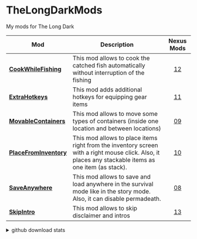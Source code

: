 # TheLongDarkMods
My mods for The Long Dark

Mod | Description | Nexus Mods
-|-|:-:
| [**CookWhileFishing**](https://github.com/zorgesho/TheLongDarkMods/tree/master/CookWhileFishing#readme) | This mod allows to cook the catched fish automatically without interruption of the fishing | [12](https://www.nexusmods.com/thelongdark/mods/12)|
| [**ExtraHotkeys**](https://github.com/zorgesho/TheLongDarkMods/tree/master/ExtraHotkeys#readme) | This mod adds additional hotkeys for equipping gear items | [11](https://www.nexusmods.com/thelongdark/mods/11)|
| [**MovableContainers**](https://github.com/zorgesho/TheLongDarkMods/tree/master/MovableContainers#readme) | This mod allows to move some types of containers (inside one location and between locations) | [09](https://www.nexusmods.com/thelongdark/mods/9)|
| [**PlaceFromInventory**](https://github.com/zorgesho/TheLongDarkMods/tree/master/PlaceFromInventory#readme) | This mod allows to place items right from the inventory screen with a right mouse click. Also, it places any stackable items as one item (as stack). | [10](https://www.nexusmods.com/thelongdark/mods/10)|
| [**SaveAnywhere**](https://github.com/zorgesho/TheLongDarkMods/tree/master/SaveAnywhere#readme) | This mod allows to save and load anywhere in the survival mode like in the story mode. Also, it can disable permadeath. | [08](https://www.nexusmods.com/thelongdark/mods/8)|
| [**SkipIntro**](https://github.com/zorgesho/TheLongDarkMods/tree/master/SkipIntro) | This mod allows to skip disclaimer and intros | [13](https://www.nexusmods.com/thelongdark/mods/13)|

<details><summary>github download stats</summary>

Mod | Downloads
-|-
| [**CookWhileFishing**](https://github.com/zorgesho/TheLongDarkMods/tree/master/CookWhileFishing)|[![](https://img.shields.io/github/downloads/zorgesho/TheLongDarkMods/CWF-v1.0.0/total.svg)](https://github.com/zorgesho/TheLongDarkMods/releases/tag/CWF-v1.0.0)|
| [**ExtraHotkeys**](https://github.com/zorgesho/TheLongDarkMods/tree/master/ExtraHotkeys)|[![](https://img.shields.io/github/downloads/zorgesho/TheLongDarkMods/EH-v1.0.0/total.svg)](https://github.com/zorgesho/TheLongDarkMods/releases/tag/EH-v1.0.0)<br/>[![](https://img.shields.io/github/downloads/zorgesho/TheLongDarkMods/EH-v1.1.0/total.svg)](https://github.com/zorgesho/TheLongDarkMods/releases/tag/EH-v1.1.0)<br/>[![](https://img.shields.io/github/downloads/zorgesho/TheLongDarkMods/EH-v1.2.0/total.svg)](https://github.com/zorgesho/TheLongDarkMods/releases/tag/EH-v1.2.0)|
| [**MovableContainers**](https://github.com/zorgesho/TheLongDarkMods/tree/master/MovableContainers)|[![](https://img.shields.io/github/downloads/zorgesho/TheLongDarkMods/MC-v1.0.0/total.svg)](https://github.com/zorgesho/TheLongDarkMods/releases/tag/MC-v1.0.0)<br/>[![](https://img.shields.io/github/downloads/zorgesho/TheLongDarkMods/MC-v1.1.0/total.svg)](https://github.com/zorgesho/TheLongDarkMods/releases/tag/MC-v1.1.0)<br/>[![](https://img.shields.io/github/downloads/zorgesho/TheLongDarkMods/MC-v1.2.0/total.svg)](https://github.com/zorgesho/TheLongDarkMods/releases/tag/MC-v1.2.0)<br/>[![](https://img.shields.io/github/downloads/zorgesho/TheLongDarkMods/MC-v1.2.1/total.svg)](https://github.com/zorgesho/TheLongDarkMods/releases/tag/MC-v1.2.1)|
| [**PlaceFromInventory**](https://github.com/zorgesho/TheLongDarkMods/tree/master/PlaceFromInventory)|[![](https://img.shields.io/github/downloads/zorgesho/TheLongDarkMods/PFI-v1.0.0/total.svg)](https://github.com/zorgesho/TheLongDarkMods/releases/tag/PFI-v1.0.0)<br/>[![](https://img.shields.io/github/downloads/zorgesho/TheLongDarkMods/PFI-v1.1.0/total.svg)](https://github.com/zorgesho/TheLongDarkMods/releases/tag/PFI-v1.1.0)<br/>[![](https://img.shields.io/github/downloads/zorgesho/TheLongDarkMods/PFI-v1.1.1/total.svg)](https://github.com/zorgesho/TheLongDarkMods/releases/tag/PFI-v1.1.1)|
| [**SaveAnywhere**](https://github.com/zorgesho/TheLongDarkMods/tree/master/SaveAnywhere)|[![](https://img.shields.io/github/downloads/zorgesho/TheLongDarkMods/SA-v1.0.0/total.svg)](https://github.com/zorgesho/TheLongDarkMods/releases/tag/SA-v1.0.0)<br/>[![](https://img.shields.io/github/downloads/zorgesho/TheLongDarkMods/SA-v1.1.0/total.svg)](https://github.com/zorgesho/TheLongDarkMods/releases/tag/SA-v1.1.0)<br/>[![](https://img.shields.io/github/downloads/zorgesho/TheLongDarkMods/SA-v1.2.0/total.svg)](https://github.com/zorgesho/TheLongDarkMods/releases/tag/SA-v1.2.0)<br/>[![](https://img.shields.io/github/downloads/zorgesho/TheLongDarkMods/SA-v1.2.1/total.svg)](https://github.com/zorgesho/TheLongDarkMods/releases/tag/SA-v1.2.1)<br/>[![](https://img.shields.io/github/downloads/zorgesho/TheLongDarkMods/SA-v1.3.0/total.svg)](https://github.com/zorgesho/TheLongDarkMods/releases/tag/SA-v1.3.0)|
</details>
